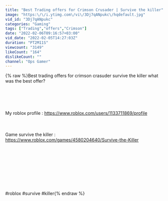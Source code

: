 ```yaml
---
title: "Best Trading offers for Crimson Crusader | Survive the killer"
image: "https:\/\/i.ytimg.com\/vi\/3Dj7qANpukc\/hqdefault.jpg"
vid_id: "3Dj7qANpukc"
categories: "Gaming"
tags: ["Trading","offers","Crimson"]
date: "2022-02-06T09:16:57+03:00"
vid_date: "2022-02-05T14:27:03Z"
duration: "PT2M11S"
viewcount: "3149"
likeCount: "164"
dislikeCount: ""
channel: "Ops Gamer"
---
```

{% raw %}Best trading offers for crimson crasuder survive the killer what was the best offer?<br /><br /><br /><br /><br /><br />My roblox profile : <a rel="nofollow" target="blank" href="https://www.roblox.com/users/1133711869/profile">https://www.roblox.com/users/1133711869/profile</a><br /><br /><br /><br />Game survive the killer : <a rel="nofollow" target="blank" href="https://www.roblox.com/games/4580204640/Survive-the-Killer">https://www.roblox.com/games/4580204640/Survive-the-Killer</a><br /><br /><br /><br /><br /><br /><br /><br /><br /><br />#roblox #survive #killer{% endraw %}
